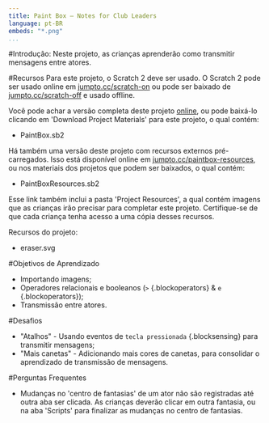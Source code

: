 ```yaml
---
title: Paint Box — Notes for Club Leaders
language: pt-BR
embeds: "*.png"
...
```


#Introdução:
Neste projeto, as crianças aprenderão como transmitir mensagens entre atores.

#Recursos
Para este projeto, o Scratch 2 deve ser usado. O Scratch 2 pode ser usado online em [jumpto.cc/scratch-on](http://jumpto.cc/scratch-on) ou pode ser baixado de [jumpto.cc/scratch-off](http://jumpto.cc/scratch-off) e usado offline.

Você pode achar a versão completa deste projeto <a href="http://scratch.mit.edu/projects/63473366/#editor">online</a>, ou pode baixá-lo clicando em 'Download Project Materials' para este projeto, o qual contém:

+ PaintBox.sb2

Há também uma versão deste projeto com recursos externos pré-carregados. Isso está disponível online em [jumpto.cc/paintbox-resources](http://jumpto.cc/paintbox-resources), ou nos materiais dos projetos que podem ser baixados, o qual contém:

+ PaintBoxResources.sb2 

Esse link também inclui a pasta 'Project Resources', a qual contém imagens que as crianças irão precisar para completar este projeto. Certifique-se de que cada criança tenha acesso a uma cópia desses recursos.

Recursos do projeto:
+ eraser.svg

#Objetivos de Aprendizado
+ Importando imagens;
+ Operadores relacionais e booleanos (`>` {.blockoperators} & `e` {.blockoperators});
+ Transmissão entre atores.

#Desafios
+ "Atalhos" - Usando eventos de `tecla pressionada` {.blocksensing} para transmitir mensagens;
+ "Mais canetas" - Adicionando mais cores de canetas, para consolidar o aprendizado de transmissão de mensagens.

#Perguntas Frequentes
+ Mudanças no 'centro de fantasias' de um ator não são registradas até outra aba ser clicada. As crianças deverão clicar em outra fantasia, ou na aba 'Scripts' para finalizar as mudanças no centro de fantasias.